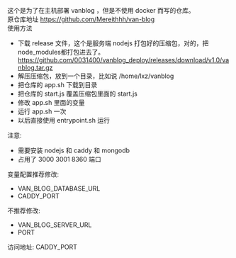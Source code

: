这个是为了在主机部署 vanblog ，但是不使用 docker 而写的仓库。  
原仓库地址 https://github.com/Mereithhh/van-blog  
使用方法
- 下载 release 文件，这个是服务端 nodejs 打包好的压缩包，对的，把node_modules都打包进去了。  
  https://github.com/0031400/vanblog_deploy/releases/download/v1.0/vanblog.tar.gz
- 解压压缩包，放到一个目录，比如说 /home/lxz/vanblog
- 把仓库的 app.sh 下载到目录
- 把仓库的 start.js 覆盖压缩包里面的 start.js
- 修改 app.sh 里面的变量
- 运行 app.sh 一次
- 以后直接使用 entrypoint.sh 运行  

注意:
- 需要安装 nodejs 和 caddy 和 mongodb
- 占用了 3000 3001 8360 端口

变量配置推荐修改:
- VAN_BLOG_DATABASE_URL  
- CADDY_PORT

不推荐修改:
- VAN_BLOG_SERVER_URL
- PORT

访问地址: CADDY_PORT
